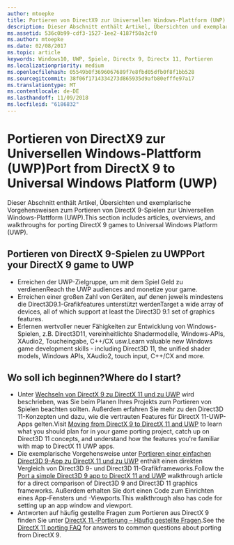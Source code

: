 ```yaml
---
author: mtoepke
title: Portieren von DirectX9 zur Universellen Windows-Plattform (UWP)
description: Dieser Abschnitt enthält Artikel, Übersichten und exemplarische Vorgehensweisen zum Portieren von DirectX 9-Spielen zur Universellen Windows-Plattform (UWP).
ms.assetid: 536c0b99-cdf3-1527-1ee2-4187f50a2cf0
ms.author: mtoepke
ms.date: 02/08/2017
ms.topic: article
keywords: Windows10, UWP, Spiele, Directx 9, Directx 11, Portieren
ms.localizationpriority: medium
ms.openlocfilehash: 05549b0f3696067689f7e8fbd05dfb0f8f1bb528
ms.sourcegitcommit: 38f06f1714334273d865935d9afb80efffe97a17
ms.translationtype: MT
ms.contentlocale: de-DE
ms.lasthandoff: 11/09/2018
ms.locfileid: "6186832"
---
```

# <a name="port-from-directx-9-to-universal-windows-platform-uwp"></a><span data-ttu-id="0ffe2-104">Portieren von DirectX9 zur Universellen Windows-Plattform (UWP)</span><span class="sxs-lookup"><span data-stu-id="0ffe2-104">Port from DirectX 9 to Universal Windows Platform (UWP)</span></span>



<span data-ttu-id="0ffe2-105">Dieser Abschnitt enthält Artikel, Übersichten und exemplarische Vorgehensweisen zum Portieren von DirectX 9-Spielen zur Universellen Windows-Plattform (UWP).</span><span class="sxs-lookup"><span data-stu-id="0ffe2-105">This section includes articles, overviews, and walkthroughs for porting DirectX 9 games to Universal Windows Platform (UWP).</span></span>

##  <a name="port-your-directx-9-game-to-uwp"></a><span data-ttu-id="0ffe2-106">Portieren von DirectX 9-Spielen zu UWP</span><span class="sxs-lookup"><span data-stu-id="0ffe2-106">Port your DirectX 9 game to UWP</span></span>


-   <span data-ttu-id="0ffe2-107">Erreichen der UWP-Zielgruppe, um mit dem Spiel Geld zu verdienen</span><span class="sxs-lookup"><span data-stu-id="0ffe2-107">Reach the UWP audiences and monetize your game.</span></span>
-   <span data-ttu-id="0ffe2-108">Erreichen einer großen Zahl von Geräten, auf denen jeweils mindestens die Direct3D9.1-Grafikfeatures unterstützt werden</span><span class="sxs-lookup"><span data-stu-id="0ffe2-108">Target a wide array of devices, all of which support at least the Direct3D 9.1 set of graphics features.</span></span>
-   <span data-ttu-id="0ffe2-109">Erlernen wertvoller neuer Fähigkeiten zur Entwicklung von Windows-Spielen, z.B. Direct3D11, vereinheitlichte Shadermodelle, Windows-APIs, XAudio2, Toucheingabe, C++/CX usw.</span><span class="sxs-lookup"><span data-stu-id="0ffe2-109">Learn valuable new Windows game development skills - including Direct3D 11, the unified shader models, Windows APIs, XAudio2, touch input, C++/CX and more.</span></span>

## <a name="where-do-i-start"></a><span data-ttu-id="0ffe2-110">Wo soll ich beginnen?</span><span class="sxs-lookup"><span data-stu-id="0ffe2-110">Where do I start?</span></span>


-   <span data-ttu-id="0ffe2-111">Unter [Wechseln von DirectX 9 zu DirectX 11 und zu UWP](porting-considerations.md) wird beschrieben, was Sie beim Planen Ihres Projekts zum Portieren von Spielen beachten sollten. Außerdem erfahren Sie mehr zu den Direct3D 11-Konzepten und dazu, wie die vertrauten Features für DirectX 11-UWP-Apps gelten.</span><span class="sxs-lookup"><span data-stu-id="0ffe2-111">Visit [Moving from DirectX 9 to DirectX 11 and UWP](porting-considerations.md) to learn what you should plan for in your game porting project, catch up on Direct3D 11 concepts, and understand how the features you're familiar with map to DirectX 11 UWP apps.</span></span>
-   <span data-ttu-id="0ffe2-112">Die exemplarische Vorgehensweise unter [Portieren einer einfachen Direct3D 9-App zu DirectX 11 und zu UWP](walkthrough--simple-port-from-direct3d-9-to-11-1.md) enthält einen direkten Vergleich von Direct3D 9- und Direct3D 11-Grafikframeworks.</span><span class="sxs-lookup"><span data-stu-id="0ffe2-112">Follow the [Port a simple Direct3D 9 app to DirectX 11 and UWP](walkthrough--simple-port-from-direct3d-9-to-11-1.md) walkthrough article for a direct comparison of Direct3D 9 and Direct3D 11 graphics frameworks.</span></span> <span data-ttu-id="0ffe2-113">Außerdem erhalten Sie dort einen Code zum Einrichten eines App-Fensters und -Viewports.</span><span class="sxs-lookup"><span data-stu-id="0ffe2-113">This walkthrough also has code for setting up an app window and viewport.</span></span>
-   <span data-ttu-id="0ffe2-114">Antworten auf häufig gestellte Fragen zum Portieren aus DirectX 9 finden Sie unter [DirectX 11.-Portierung – Häufig gestellte Fragen](directx-porting-faq.md).</span><span class="sxs-lookup"><span data-stu-id="0ffe2-114">See the [DirectX 11 porting FAQ](directx-porting-faq.md) for answers to common questions about porting from DirectX 9.</span></span>

 

 




